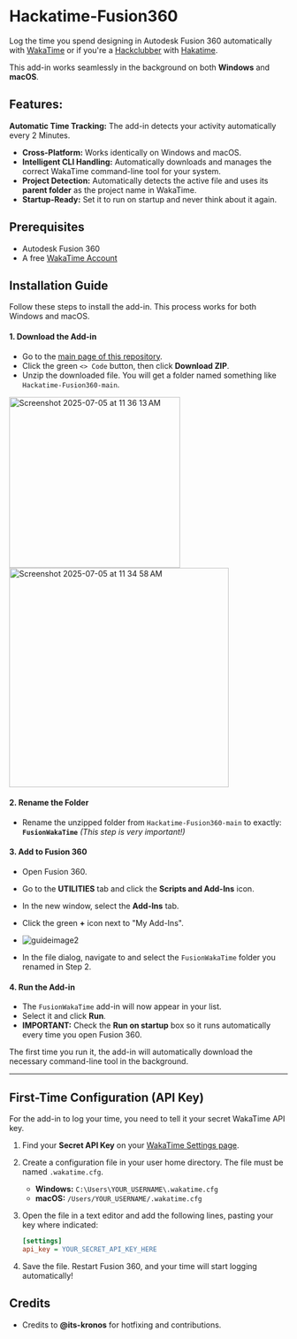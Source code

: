 # Hackatime-Fusion360
Log the time you spend designing in Autodesk Fusion 360 automatically with [WakaTime](https://wakatime.com) or if you're a [Hackclubber](https://hackclub.com) with [Hakatime](https://hackatime.hackclub.com).

This add-in works seamlessly in the background on both **Windows** and **macOS**.

## Features:
**Automatic Time Tracking:** The add-in detects your activity automatically every 2 Minutes.
-   **Cross-Platform:** Works identically on Windows and macOS.
-   **Intelligent CLI Handling:** Automatically downloads and manages the correct WakaTime command-line tool for your system.
-   **Project Detection:** Automatically detects the active file and uses its **parent folder** as the project name in WakaTime.
-   **Startup-Ready:** Set it to run on startup and never think about it again.


## Prerequisites

-   Autodesk Fusion 360
-   A free [WakaTime Account](https://wakatime.com/signup)


## Installation Guide

Follow these steps to install the add-in. This process works for both Windows and macOS.

#### 1. Download the Add-in
-   Go to the [main page of this repository](https://github.com/LiveWaffle/Hackatime-Fusion360).
-   Click the green `<> Code` button, then click **Download ZIP**.
-   Unzip the downloaded file. You will get a folder named something like `Hackatime-Fusion360-main`.
<img width="309" alt="Screenshot 2025-07-05 at 11 36 13 AM" src="https://github.com/user-attachments/assets/881233cb-ea98-448f-8b6e-5f43c6b5b87d" />

<br>

<img width="397" alt="Screenshot 2025-07-05 at 11 34 58 AM" src="https://github.com/user-attachments/assets/d77d50e4-7da3-4f80-9139-c754ee72b6e0" />


#### 2. Rename the Folder
-   Rename the unzipped folder from `Hackatime-Fusion360-main` to exactly:
    **`FusionWakaTime`**
    *(This step is very important!)*

#### 3. Add to Fusion 360
-   Open Fusion 360.
-   Go to the **UTILITIES** tab and click the **Scripts and Add-Ins** icon.
-   In the new window, select the **Add-Ins** tab.
-   Click the green **+** icon next to "My Add-Ins".
-   ![guideimage2](https://github.com/LiveWaffle/Hackatime-Fusion360/assets/175021115/285c57b7-5a04-4054-9549-14a01c40f283)

-   In the file dialog, navigate to and select the `FusionWakaTime` folder you renamed in Step 2.

#### 4. Run the Add-in
-   The `FusionWakaTime` add-in will now appear in your list.
-   Select it and click **Run**.
-   **IMPORTANT:** Check the **Run on startup** box so it runs automatically every time you open Fusion 360.

The first time you run it, the add-in will automatically download the necessary command-line tool in the background.

---

## First-Time Configuration (API Key)

For the add-in to log your time, you need to tell it your secret WakaTime API key.

1.  Find your **Secret API Key** on your [WakaTime Settings page](https://wakatime.com/settings/api-key).

2.  Create a configuration file in your user home directory. The file must be named `.wakatime.cfg`.
    -   **Windows:** `C:\Users\YOUR_USERNAME\.wakatime.cfg`
    -   **macOS:** `/Users/YOUR_USERNAME/.wakatime.cfg`

3.  Open the file in a text editor and add the following lines, pasting your key where indicated:

    ```ini
    [settings]
    api_key = YOUR_SECRET_API_KEY_HERE
    ```

4.  Save the file. Restart Fusion 360, and your time will start logging automatically!

## Credits

-   Credits to **@its-kronos** for hotfixing and contributions.
